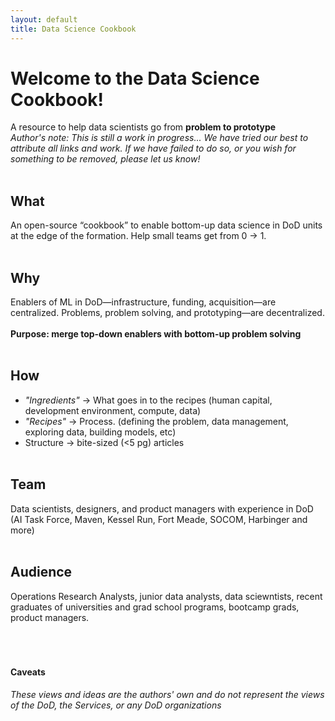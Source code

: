 ```yaml
---
layout: default
title: Data Science Cookbook
---
```


# Welcome to the Data Science Cookbook!
A resource to help data scientists go from **problem to prototype**
<br>
_Author's note: This is still a work in progress..._
_We have tried our best to attribute all links and work. If we have failed to do so, or you wish for something to be removed, please let us know!_
<br/><br/>
## What
An open-source “cookbook” to enable bottom-up data science in DoD units at the edge of the formation. Help small teams get from 0 → 1.
<br/><br/>
## Why
Enablers of ML in DoD—infrastructure, funding, acquisition—are centralized.
Problems, problem solving, and prototyping—are decentralized.
<br/><br/>
**Purpose: merge top-down enablers with bottom-up problem solving**
<br/><br/>
## How
- _"Ingredients"_ → What goes in to the recipes (human capital, development environment, compute, data)
- _"Recipes"_ → Process. (defining the problem, data management, exploring data, building models, etc)
- Structure → bite-sized (<5 pg) articles
<br/><br/>

## Team
Data scientists, designers, and product managers with experience in DoD (AI Task Force, Maven, Kessel Run, Fort Meade, SOCOM, Harbinger and more)
<br/><br/>
## Audience
Operations Research Analysts, junior data analysts, data sciewntists, recent graduates of universities and grad school programs, bootcamp grads, product managers.
<br/><br/>
<br/><br/>
#### Caveats
_These views and ideas are the authors' own and do not represent the views of the DoD, the Services, or any DoD organizations_
